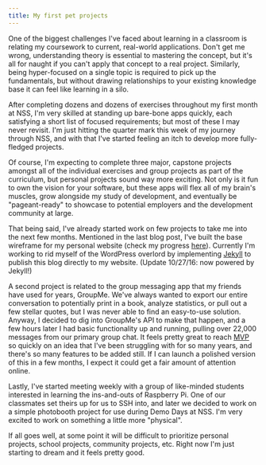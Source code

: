 ```yaml
---
title: My first pet projects
---
```


One of the biggest challenges I've faced about learning in a classroom is relating my coursework to current, real-world applications. Don't get me wrong, understanding theory is essential to mastering the concept, but it's all for naught if you can't apply that concept to a real project. Similarly, being hyper-focused on a single topic is required to pick up the fundamentals, but without drawing relationships to your existing knowledge base it can feel like learning in a silo.

After completing dozens and dozens of exercises throughout my first month at NSS, I'm very skilled at standing up bare-bone apps quickly, each satisfying a short list of focused requirements; but most of these I may never revisit. I'm just hitting the quarter mark this week of my journey through NSS, and with that I've started feeling an itch to develop more fully-fledged projects.

Of course, I'm expecting to complete three major, capstone projects amongst all of the individual exercises and group projects as part of the curriculum, but personal projects sound way more exciting. Not only is it fun to own the vision for your software, but these apps will flex all of my brain's muscles, grow alongside my study of development, and eventually be "pageant-ready" to showcase to potential employers and the development community at large.

That being said, I've already started work on few projects to take me into the next few months. Mentioned in the last blog post, I've built the base wireframe for my personal website (check my progress [here](http://mattkraatz.com)). Currently I'm working to rid myself of the WordPress overlord by implementing [Jekyll](https://jekyllrb.com) to publish this blog directly to my website. (Update 10/27/16: now powered by Jekyll!)

A second project is related to the group messaging app that my friends have used for years, GroupMe. We've always wanted to export our entire conversation to potentially print in a book, analyze statistics, or pull out a few stellar quotes, but I was never able to find an easy-to-use solution. Anyway, I decided to dig into GroupMe's API to make that happen, and a few hours later I had basic functionality up and running, pulling over 22,000 messages from our primary group chat. It feels pretty great to reach [MVP](https://github.com/MattKraatz/groupme-export) so quickly on an idea that I've been struggling with for so many years, and there's so many features to be added still. If I can launch a polished version of this in a few months, I expect it could get a fair amount of attention online.

Lastly, I've started meeting weekly with a group of like-minded students interested in learning the ins-and-outs of Raspberry Pi. One of our classmates set theirs up for us to SSH into, and later we decided to work on a simple photobooth project for use during Demo Days at NSS. I'm very excited to work on something a little more "physical".

If all goes well, at some point it will be difficult to prioritize personal projects, school projects, community projects, etc. Right now I'm just starting to dream and it feels pretty good.
